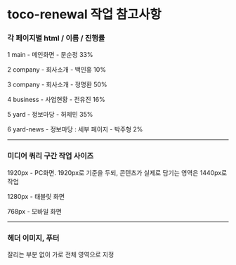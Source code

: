 # toco-renewal 작업 참고사항


### 각 페이지별 html / 이름 / 진행률

1 main - 메인화면 - 문순정 33%

2 company - 회사소개 - 백인홍 10%

3 company - 회사소개 - 정명환 50%

4 business - 사업현황 - 전유진 16%

5 yard - 정보마당 - 허제민 35%

6 yard-news - 정보마당 : 세부 페이지 - 박주형 2%

---

### 미디어 쿼리 구간 작업 사이즈

1920px - PC화면. 1920px로 기준을 두되, 콘텐츠가 실제로 담기는 영역은 1440px로 작업

1280px - 태블릿 화면

768px - 모바일 화면

---

### 헤더 이미지, 푸터

잘리는 부분 없이 가로 전체 영역으로 지정
